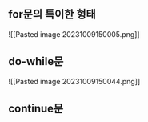## for문의 특이한 형태
![[Pasted image 20231009150005.png]]
## do-while문
![[Pasted image 20231009150044.png]]
## continue문

